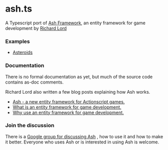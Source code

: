 # ash.ts
A Typescript port of [Ash Framework](https://github.com/richardlord/Ash), an entity framework for game development by [Richard Lord](https://www.richardlord.net/)


### Examples

- [Asteroids](http://github.com/icek/asteroids.ash.ts)

### Documentation

There is no formal documentation as yet, but much of the source code contains as-doc comments.

Richard Lord also written a few blog posts explaining how Ash works.

- [Ash - a new entity framework for Actionscript games.](http://www.richardlord.net/blog/ecs/introducing-ash.html)
- [What is an entity framework for game development.](http://www.richardlord.net/blog/ecs/what-is-an-entity-framework.html)
- [Why use an entity framework for game development.](http://www.richardlord.net/blog/ecs/why-use-an-entity-framework.html)

### Join the discussion

There is a [Google group for discussing Ash](https://groups.google.com/forum/?fromgroups=#!forum/ash-framework) , how to use it and how to make it better. Everyone who uses Ash or is interested in using Ash is welcome.
